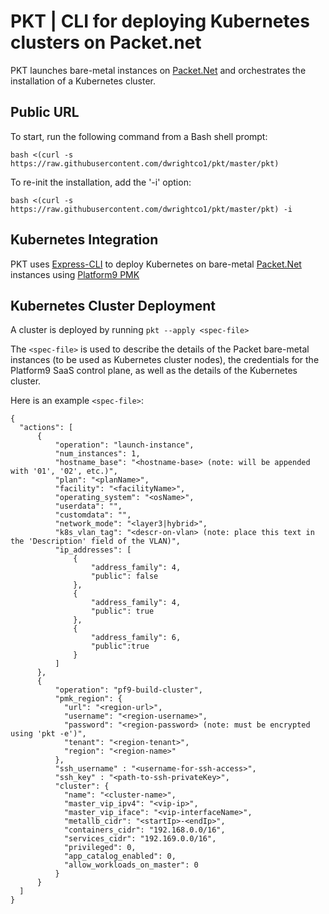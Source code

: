 # PKT | CLI for deploying Kubernetes clusters on Packet.net
PKT launches bare-metal instances on [Packet.Net](https://app.packet.net) and orchestrates the installation of a Kubernetes cluster.

## Public URL
To start, run the following command from a Bash shell prompt:
```
bash <(curl -s https://raw.githubusercontent.com/dwrightco1/pkt/master/pkt)
```

To re-init the installation, add the '-i' option:
```
bash <(curl -s https://raw.githubusercontent.com/dwrightco1/pkt/master/pkt) -i
```

## Kubernetes Integration
PKT uses [Express-CLI](https://github.com/platform9/express-cli) to deploy Kubernetes on bare-metal [Packet.Net](https://app.packet.net) instances using [Platform9 PMK](https://platform9.com/signup)

## Kubernetes Cluster Deployment
A cluster is deployed by running `pkt --apply <spec-file>`

The `<spec-file>` is used to describe the details of the Packet bare-metal instances (to be used as Kubernetes cluster nodes), the credentials for the Platform9 SaaS control plane, as well as the details of the Kubernetes cluster.

Here is an example `<spec-file>`:
```
{
  "actions": [
      {
          "operation": "launch-instance",
          "num_instances": 1,
          "hostname_base": "<hostname-base> (note: will be appended with '01', '02', etc.)",
          "plan": "<planName>",
          "facility": "<facilityName>",
          "operating_system": "<osName>",
          "userdata": "",
          "customdata": "",
          "network_mode": "<layer3|hybrid>",
          "k8s_vlan_tag": "<descr-on-vlan> (note: place this text in the 'Description' field of the VLAN)",
          "ip_addresses": [
              {
                  "address_family": 4,
                  "public": false
              },
              {
                  "address_family": 4,
                  "public": true
              },
              {
                  "address_family": 6,
                  "public":true
              }
          ]
      },
      {
          "operation": "pf9-build-cluster",
          "pmk_region": {
            "url": "<region-url>",
            "username": "<region-username>",
            "password": "<region-password> (note: must be encrypted using 'pkt -e')",
            "tenant": "<region-tenant>",
            "region": "<region-name>"
          },
          "ssh_username" : "<username-for-ssh-access>",
          "ssh_key" : "<path-to-ssh-privateKey>",
          "cluster": {
            "name": "<cluster-name>",
            "master_vip_ipv4": "<vip-ip>",
            "master_vip_iface": "<vip-interfaceName>",
            "metallb_cidr": "<startIp>-<endIp>",
            "containers_cidr": "192.168.0.0/16",
            "services_cidr": "192.169.0.0/16",
            "privileged": 0,
            "app_catalog_enabled": 0,
            "allow_workloads_on_master": 0
          }
      }
  ]
}
```
